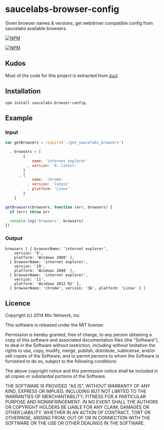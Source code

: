 # saucelabs-browser-config

Given browser names & versions, get webdriver compatible config from saucelabs available browsers.

[![NPM](https://nodei.co/npm/saucelabs-browser-config.png?downloads&stars)](https://nodei.co/npm/saucelabs-browser-config/)

[![NPM](https://nodei.co/npm-dl/saucelabs-browser-config.png)](https://nodei.co/npm/saucelabs-browser-config/)

## Kudos

Most of the code for this project is extracted from [zuul](https://www.npmjs.org/package/zuul)

## Installation

```
npm install saucelabs-browser-config
```

## Example

### Input

```javascript
var getBrowsers = require('./get_saucelabs_browsers')

  , browsers = [
        {
            name: 'internet explorer'
          , version: '9..latest'
        }
      , {
            name: 'chrome'
          , version: 'latest'
          , platform: 'Linux'
        }
    ]

getBrowsers(browsers, function (err, browsers) {
  if (err) throw err

  console.log('browsers', browsers)
})
```

### Output

```
browsers [ { browserName: 'internet explorer',
    version: '9',
    platform: 'Windows 2008' },
  { browserName: 'internet explorer',
    version: '10',
    platform: 'Windows 2008' },
  { browserName: 'internet explorer',
    version: '11',
    platform: 'Windows 2012 R2' },
  { browserName: 'chrome', version: '36', platform: 'Linux' } ]
```

## Licence

Copyright (c) 2014 Mic Network, Inc

This software is released under the MIT license:

Permission is hereby granted, free of charge, to any person obtaining a copy
of this software and associated documentation files (the "Software"), to deal
in the Software without restriction, including without limitation the rights
to use, copy, modify, merge, publish, distribute, sublicense, and/or sell
copies of the Software, and to permit persons to whom the Software is
furnished to do so, subject to the following conditions:

The above copyright notice and this permission notice shall be included in
all copies or substantial portions of the Software.

THE SOFTWARE IS PROVIDED "AS IS", WITHOUT WARRANTY OF ANY KIND, EXPRESS OR
IMPLIED, INCLUDING BUT NOT LIMITED TO THE WARRANTIES OF MERCHANTABILITY,
FITNESS FOR A PARTICULAR PURPOSE AND NONINFRINGEMENT. IN NO EVENT SHALL THE
AUTHORS OR COPYRIGHT HOLDERS BE LIABLE FOR ANY CLAIM, DAMAGES OR OTHER
LIABILITY, WHETHER IN AN ACTION OF CONTRACT, TORT OR OTHERWISE, ARISING FROM,
OUT OF OR IN CONNECTION WITH THE SOFTWARE OR THE USE OR OTHER DEALINGS IN
THE SOFTWARE.
